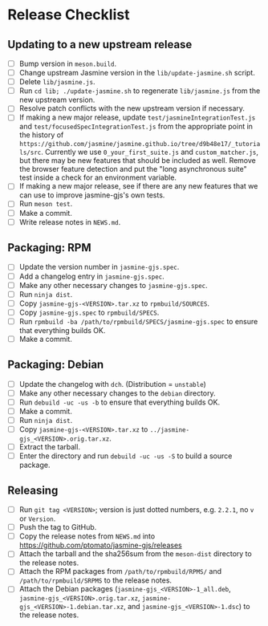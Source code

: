 # Release Checklist #

## Updating to a new upstream release ##

- [ ] Bump version in `meson.build`.
- [ ] Change upstream Jasmine version in the `lib/update-jasmine.sh` script.
- [ ] Delete `lib/jasmine.js`.
- [ ] Run `cd lib; ./update-jasmine.sh` to regenerate `lib/jasmine.js` from the new upstream version.
- [ ] Resolve patch conflicts with the new upstream version if necessary.
- [ ] If making a new major release, update `test/jasmineIntegrationTest.js` and `test/focusedSpecIntegrationTest.js` from the appropriate point in the history of `https://github.com/jasmine/jasmine.github.io/tree/d9b48e17/_tutorials/src`.
      Currently we use `0_your_first_suite.js` and `custom_matcher.js`, but there may be new features that should be included as well.
      Remove the browser feature detection and put the "long asynchronous suite" test inside a check for an environment variable.
- [ ] If making a new major release, see if there are any new features that we can use to improve jasmine-gjs's own tests.
- [ ] Run `meson test`.
- [ ] Make a commit.
- [ ] Write release notes in `NEWS.md`.

## Packaging: RPM ##

- [ ] Update the version number in `jasmine-gjs.spec`.
- [ ] Add a changelog entry in `jasmine-gjs.spec`.
- [ ] Make any other necessary changes to `jasmine-gjs.spec`.
- [ ] Run `ninja dist`.
- [ ] Copy `jasmine-gjs-<VERSION>.tar.xz` to `rpmbuild/SOURCES`.
- [ ] Copy `jasmine-gjs.spec` to `rpmbuild/SPECS`.
- [ ] Run `rpmbuild -ba /path/to/rpmbuild/SPECS/jasmine-gjs.spec` to ensure that everything builds OK.
- [ ] Make a commit.

## Packaging: Debian ##

- [ ] Update the changelog with `dch`. (Distribution = `unstable`)
- [ ] Make any other necessary changes to the `debian` directory.
- [ ] Run `debuild -uc -us -b` to ensure that everything builds OK.
- [ ] Make a commit.
- [ ] Run `ninja dist`.
- [ ] Copy `jasmine-gjs-<VERSION>.tar.xz` to `../jasmine-gjs_<VERSION>.orig.tar.xz`.
- [ ] Extract the tarball.
- [ ] Enter the directory and run `debuild -uc -us -S` to build a source package.

## Releasing ##

- [ ] Run `git tag <VERSION>`; version is just dotted numbers, e.g. `2.2.1`, no `v` or `Version`.
- [ ] Push the tag to GitHub.
- [ ] Copy the release notes from `NEWS.md` into https://github.com/ptomato/jasmine-gjs/releases
- [ ] Attach the tarball and the sha256sum from the `meson-dist` directory to the release notes.
- [ ] Attach the RPM packages from `/path/to/rpmbuild/RPMS/` and `/path/to/rpmbuild/SRPMS` to the release notes.
- [ ] Attach the Debian packages (`jasmine-gjs_<VERSION>-1_all.deb`, `jasmine-gjs_<VERSION>.orig.tar.xz`, `jasmine-gjs_<VERSION>-1.debian.tar.xz`, and `jasmine-gjs_<VERSION>-1.dsc`) to the release notes.
